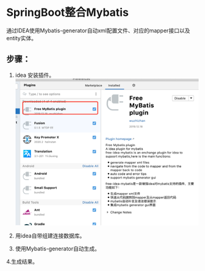 # SpringBoot整合Mybatis
 通过IDEA使用Mybatis-generator自动xml配置文件、对应的mapper接口以及entity实体。
## 步骤：
1. idea 安装插件。
![avator](https://github.com/wangzhenzhenchl/mybatisdemo/blob/main/src/main/resources/static/showpicture/1.png)
2. 用idea自带组建连接数据库。

3. 使用Mybatis-generator自动生成。

4.生成结果。